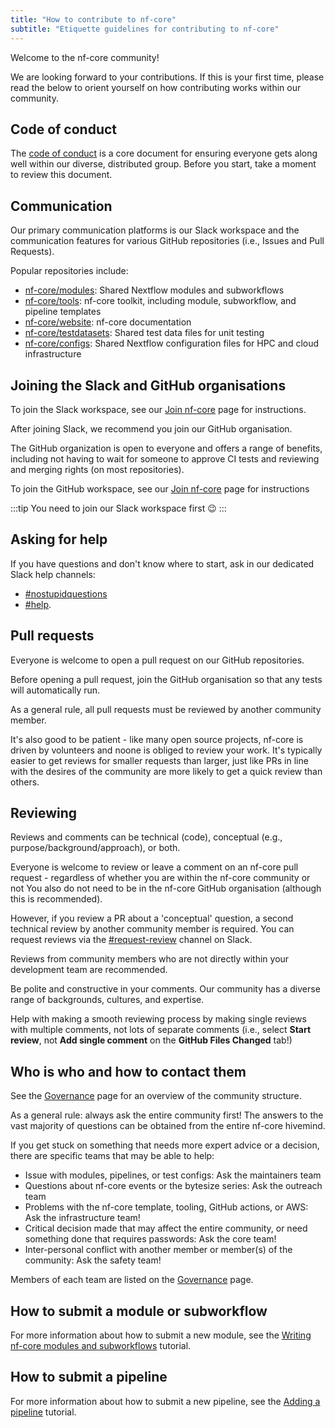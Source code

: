 ```yaml
---
title: "How to contribute to nf-core"
subtitle: "Etiquette guidelines for contributing to nf-core"
---
```


Welcome to the nf-core community!

We are looking forward to your contributions.
If this is your first time, please read the below to orient yourself on how contributing works within our community.

## Code of conduct

The [code of conduct](https://nf-co.re/code_of_conduct) is a core document for ensuring everyone gets along well within our diverse, distributed group. Before you start, take a moment to review this document.

## Communication

Our primary communication platforms is our Slack workspace and the communication features for various GitHub repositories (i.e., Issues and Pull Requests).

Popular repositories include:

- [nf-core/modules](https://github.com/nf-core/modules): Shared Nextflow modules and subworkflows
- [nf-core/tools](https://github.com/nf-core/tools): nf-core toolkit, including module, subworkflow, and pipeline templates
- [nf-core/website](https://github.com/nf-core/website): nf-core documentation
- [nf-core/testdatasets](https://github.com/nf-core/testdatasets): Shared test data files for unit testing
- [nf-core/configs](https://github.com/nf-core/configs): Shared Nextflow configuration files for HPC and cloud infrastructure

## Joining the Slack and GitHub organisations

To join the Slack workspace, see our [Join nf-core](https://nf-co.re/join) page for instructions.

After joining Slack, we recommend you join our GitHub organisation.

The GitHub organization is open to everyone and offers a range of benefits, including not having to wait for someone to approve CI tests and reviewing and merging rights (on most repositories).

To join the GitHub workspace, see our [Join nf-core](https://nf-co.re/join) page for instructions

:::tip
You need to join our Slack workspace first 😉
:::

## Asking for help

If you have questions and don't know where to start, ask in our dedicated Slack help channels:

- [#nostupidquestions](https://nfcore.slack.com/archives/C043FMKUNLB)
- [#help](https://nfcore.slack.com/archives/CE6SDBX2A).

## Pull requests

Everyone is welcome to open a pull request on our GitHub repositories.

Before opening a pull request, join the GitHub organisation so that any tests will automatically run.

As a general rule, all pull requests must be reviewed by another community member.

It's also good to be patient - like many open source projects, nf-core is driven by volunteers and noone is obliged to review your work. It's typically easier to get reviews for smaller requests than larger, just like PRs in line with the desires of the community are more likely to get a quick review than others.

## Reviewing

Reviews and comments can be technical (code), conceptual (e.g., purpose/background/approach), or both.

Everyone is welcome to review or leave a comment on an nf-core pull request - regardless of whether you are within the nf-core community or not
You also do not need to be in the nf-core GitHub organisation (although this is recommended).

However, if you review a PR about a 'conceptual' question, a second technical review by another community member is required.
You can request reviews via the [#request-review](https://nfcore.slack.com/archives/CQY2U5QU9) channel on Slack.

Reviews from community members who are not directly within your development team are recommended.

Be polite and constructive in your comments. Our community has a diverse range of backgrounds, cultures, and expertise.

Help with making a smooth reviewing process by making single reviews with multiple comments, not lots of separate comments (i.e., select **Start review**, not **Add single comment** on the **GitHub Files Changed** tab!)

## Who is who and how to contact them

See the [Governance](https://nf-co.re/governance#governance) page for an overview of the community structure.

As a general rule: always ask the entire community first!
The answers to the vast majority of questions can be obtained from the entire nf-core hivemind.

If you get stuck on something that needs more expert advice or a decision, there are specific teams that may be able to help:

- Issue with modules, pipelines, or test configs: Ask the maintainers team
- Questions about nf-core events or the bytesize series: Ask the outreach team
- Problems with the nf-core template, tooling, GitHub actions, or AWS: Ask the infrastructure team!
- Critical decision made that may affect the entire community, or need something done that requires passwords: Ask the core team!
- Inter-personal conflict with another member or member(s) of the community: Ask the safety team!

Members of each team are listed on the [Governance](https://nf-co.re/governance#governance) page.

## How to submit a module or subworkflow

For more information about how to submit a new module, see the [Writing nf-core modules and subworkflows](https://nf-co.re/docs/tutorials/nf-core_components/components) tutorial.

## How to submit a pipeline

For more information about how to submit a new pipeline, see the [Adding a pipeline](https://nf-co.re/docs/tutorials/adding_a_pipeline/overview) tutorial.
